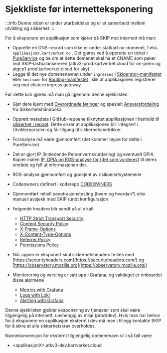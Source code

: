 # Sjekkliste før internetteksponering

:::info
Denne siden er under utarbeidelse og er et samarbeid mellom utvikling og sikkerhet
:::

For å eksponere en applikasjon som kjører på SKIP mot internett må man:

- Opprette en DNS-record som ikke er under statkart.no-domenet, f.eks. `applikasjonX.kartverket.no` . Det gjøres ved å opprette en ticket i [PureService](https://kartverket.pureservice.com/) og be om at dette domenet skal ha et CNAME som peker mot SKIP-lastbalansereren (atkv3-prod.kartverket.cloud for on-prem og atgcp1-prod.kartverket.cloud for sky)
- Legge til det nye domenenavnet under `ingresses` i [Skiperator-manifestet](https://github.com/kartverket/skiperator?tab=readme-ov-file#application-reference) eller `hostname` for [Routing-manifestet](https://github.com/kartverket/skiperator?tab=readme-ov-file#routing-reference) , slik at applikasjonen registrerer seg mot ekstern ingress gateway

Før dette kan gjøres må man gå igjennom denne sjekklisten:

- Gjør dere kjent med [Overordnede føringer](https://kartverket.atlassian.net/wiki/spaces/SIK/pages/599130113/Overordnede+f+ringer) og spesielt [Ansvarsfordeling](https://kartverket.atlassian.net/wiki/spaces/SIK/pages/770113537/Ansvarsfordeling) fra Sikkerhetshåndboka
- Opprett metadata i GitHub-repoene tilknyttet applikasjonen i henhold til [sikkerhet i repoet](https://kartverket.atlassian.net/wiki/spaces/SIK/pages/732397586/Sikkerhet+i+repoet). Dette sikrer at applikasjonen blir integrert i Utviklerportalen og får tilgang til sikkerhetsmetrikker.
- Foranalyse må være gjennomført (det kommer løype for dette i PureService)
- Det er gjort IP (Innledende Personvernsvurdering) og eventuelt DPIA. Kopier malen [IP, DPIA og ROS-analyse for [det som vurderes]](https://kartverket.atlassian.net/wiki/spaces/PER/pages/436338719/IP+DPIA+og+ROS-analyse+for+det+som+vurderes+.+IKKE+SKRIV+INN+I+MALEN+men+kopier+sidene.) til deres område og fyll ut informasjonen der.
- ROS-analyse gjennomført og godkjent av risikoeier/systemeier
- Codeowners definert i koderepo [CODEOWNERS](https://kartverket.atlassian.net/wiki/spaces/SIK/pages/561348667/CODEOWNERS)
- Gjennomført initiell penetrasjonstesting (hvem og hvordan?) eller manuell avsjekk med SKIP rundt konfigurasjon

- Følgende headere blir sendt på alle kall:
  - [HTTP Strict Transport Security](https://scotthelme.co.uk/hsts-the-missing-link-in-tls/)
  - [Content Security Policy](https://scotthelme.co.uk/content-security-policy-an-introduction/)
  - [X-Frame-Options](https://scotthelme.co.uk/hardening-your-http-response-headers/#x-frame-options)
  - [X-Content-Type-Options](https://scotthelme.co.uk/hardening-your-http-response-headers/#x-content-type-options)
  - [Referrer Policy](https://scotthelme.co.uk/a-new-security-header-referrer-policy/)
  - [Permissions Policy](https://scotthelme.co.uk/goodbye-feature-policy-and-hello-permissions-policy/)
- Når appen er eksponert skal sikkerhetsheaders testes med [https://securityheaders.com](https://securityheaders.com/) og [https://observatory.mozilla.org](https://observatory.mozilla.org/)
- Monitorering og varsling er satt opp i [Grafana](https://monitoring.kartverket.cloud), og vaktlaget er onboardet disse alarmene
  - [Metrics with Grafana](../07-observability/metrikker.md)
  - [Logs with Loki](../07-observability/05-logs-with-Loki.md)
  - [Alerting with Grafana](../07-observability/04-alerting-with-grafana.md)

Denne sjekklisten gjelder eksponering av tjenester som skal være tilgjengelig på internett, uavhengig av miljø (prod/dev). Hvis man har behov for å eksponere en applikasjon eksternt i dev må man i tillegg kontakte SKIP for å sikre at alle sikkerhetskrav overholdes.

Navnekonvensjon for eksternt tilgjengelig domenenavn vil i så fall være

- \<applikasjonX\>.atkv3-dev.kartverket.cloud
